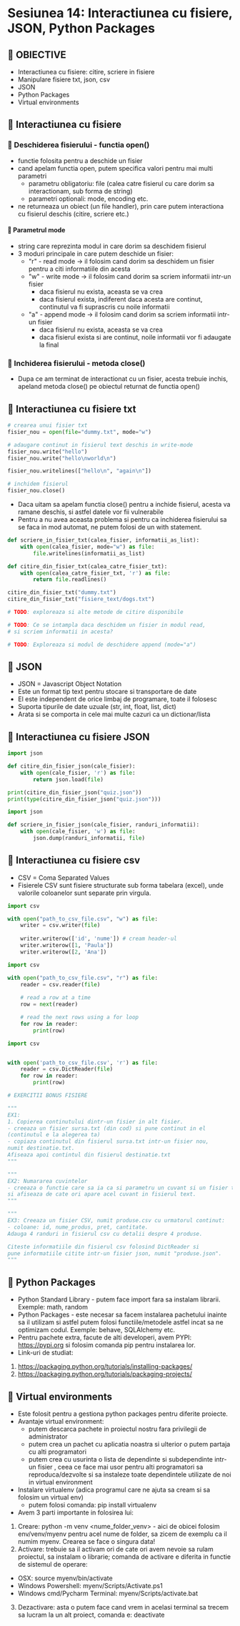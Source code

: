 # Sesiunea 14: Interactiunea cu fisiere, JSON, Python Packages
## 📝 OBIECTIVE
- Interactiunea cu fisiere: citire, scriere in fisiere
- Manipulare fisiere txt, json, csv
- JSON
- Python Packages
- Virtual environments

## 📌 Interactiunea cu fisiere

###  🔷 Deschiderea fisierului - functia open()
- functie folosita pentru a deschide un fisier
- cand apelam functia open, putem specifica valori pentru mai multi parametri
  - parametru obligatoriu: file (calea catre fisierul cu care dorim sa interactionam, sub forma de string)
  - parametri optionali: mode, encoding etc.
- ne returneaza un obiect (un file handler), prin care
putem interactiona cu fisierul deschis (citire, scriere etc.)

#### 🔹 Parametrul mode
- string care reprezinta modul in care dorim sa deschidem fisierul
- 3 moduri principale in care putem deschide un fisier:
  - "r" - read mode -> il folosim cand dorim sa deschidem un fisier pentru a citi informatiile
  din acesta
  - "w" - write mode -> il folosim cand dorim sa scriem informatii intr-un fisier
    - daca fisierul nu exista, aceasta se va crea
    - daca fisierul exista, indiferent daca acesta are continut, continutul va fi suprascris cu
    noile informatii
  - "a" - append mode -> il folosim cand dorim sa scriem informatii intr-un fisier
    - daca fisierul nu exista, aceasta se va crea
    - daca fisierul exista si are continut, noile informatii vor fi adaugate la final

### 🔷 Inchiderea fisierului - metoda close()
- Dupa ce am terminat de interactionat cu un fisier,
acesta trebuie inchis, apeland metoda close() pe obiectul
returnat de functia open()


## 📌 Interactiunea cu fisiere txt

```python
# crearea unui fisier txt
fisier_nou = open(file="dummy.txt", mode="w")

# adaugare continut in fisierul text deschis in write-mode
fisier_nou.write("hello")
fisier_nou.write("hello\nworld\n")

fisier_nou.writelines(["hello\n", "again\n"])

# inchidem fisierul
fisier_nou.close()
```
- Daca uitam sa apelam functia close() pentru a inchide fisierul,
acesta va ramane deschis, si astfel datele vor fii vulnerabile
- Pentru a nu avea aceasta problema si pentru ca inchiderea
fisierului sa se faca in mod automat, ne putem folosi de
un with statement.
```python
def scriere_in_fisier_txt(calea_fisier, informatii_as_list):
    with open(calea_fisier, mode="w") as file:
        file.writelines(informatii_as_list)
```

```python
def citire_din_fisier_txt(calea_catre_fisier_txt):
    with open(calea_catre_fisier_txt, 'r') as file:
        return file.readlines()

citire_din_fisier_txt("dummy.txt")
citire_din_fisier_txt("fisiere_text/dogs.txt")

# TODO: exploreaza si alte metode de citire disponibile

# TODO: Ce se intampla daca deschidem un fisier in modul read,
# si scriem informatii in acesta?

# TODO: Exploreaza si modul de deschidere append (mode="a")
```

## 📌 JSON
- JSON = Javascript Object Notation
- Este un format tip text pentru stocare si transportare de date
- El este independent de orice limbaj de programare, toate il folosesc
- Suporta tipurile de date uzuale (str, int, float, list, dict)
- Arata si se comporta in cele mai multe cazuri ca un dictionar/lista

## 📌 Interactiunea cu fisiere JSON
```python
import json

def citire_din_fisier_json(cale_fisier):
    with open(cale_fisier, 'r') as file:
        return json.load(file)

print(citire_din_fisier_json("quiz.json"))
print(type(citire_din_fisier_json("quiz.json")))
```

```python
import json

def scriere_in_fisier_json(cale_fisier, randuri_informatii):
    with open(cale_fisier, 'w') as file:
        json.dump(randuri_informatii, file)
```

## 📌 Interactiunea cu fisiere csv
- CSV = Coma Separated Values
- Fisierele CSV sunt fisiere structurate sub forma tabelara
  (excel), unde valorile coloanelor sunt separate prin virgula.

```python
import csv

with open("path_to_csv_file.csv", "w") as file:
    writer = csv.writer(file)
    
    writer.writerow(['id', 'nume']) # cream header-ul
    writer.writerow([1, 'Paula'])
    writer.writerow([2, 'Ana'])
```


```python
import csv

with open("path_to_csv_file.csv", "r") as file:
    reader = csv.reader(file)
    
    # read a row at a time
    row = next(reader)

    # read the next rows using a for loop
    for row in reader:
        print(row)
```

```python
import csv


with open('path_to_csv_file.csv', 'r') as file:
    reader = csv.DictReader(file)
    for row in reader:
        print(row)
```

```python
# EXERCITII BONUS FISIERE

"""
EX1:
1. Copierea continutului dintr-un fisier in alt fisier.
- creeaza un fisier sursa.txt (din cod) si pune continut in el
(continutul e la alegerea ta)
- copiaza continutul din fisierul sursa.txt intr-un fisier nou,
numit destinatie.txt.
Afiseaza apoi contintul din fisierul destinatie.txt
"""

"""
EX2: Numararea cuvintelor
- creeaza o functie care sa ia ca si parametru un cuvant si un fisier txt,
si afiseaza de cate ori apare acel cuvant in fisierul text.
"""

"""
EX3: Creeaza un fisier CSV, numit produse.csv cu urmatorul continut:
- coloane: id, nume_produs, pret, cantitate.
Adauga 4 randuri in fisierul csv cu detalii despre 4 produse.

Citeste informatiile din fisierul csv folosind DictReader si
pune informatiile citite intr-un fisier json, numit "produse.json".
"""
```

## 📌 Python Packages
- Python Standard Library - putem face import fara sa instalam
librarii. Exemple: math, random
- Python Packages - este necesar sa facem instalarea pachetului
inainte sa il utilizam si astfel putem folosi functiile/metodele
astfel incat sa ne optimizam codul. Exemple: behave, SQLAlchemy etc.
- Pentru pachete extra, facute de alti developeri, avem PYPI:
https://pypi.org si folosim comanda pip pentru instalarea lor.
- Link-uri de studiat:
1. https://packaging.python.org/tutorials/installing-packages/
2. https://packaging.python.org/tutorials/packaging-projects/


## 📌 Virtual environments
- Este folosit pentru a gestiona python packages pentru diferite
proiecte.
- Avantaje virtual environment:
  - putem descarca pachete in proiectul nostru fara privilegii de administrator
  - putem crea un pachet cu aplicatia noastra si ulterior o putem partaja cu alti programatori
  - putem crea cu usurinta o lista de dependinte si subdependinte intr-un fisier
, ceea ce face mai usor pentru alti programatori sa reproduca/dezvolte
si sa instaleze toate dependintele utilizate de noi in virtual environment
- Instalare virtualenv (adica programul care ne ajuta sa cream si sa folosim un virtual env)
  - putem folosi comanda: pip install virtualenv
- Avem 3 parti importante in folosirea lui:
1. Creare: python -m venv <nume_folder_venv> - aici de obicei
folosim env/venv/myenv pentru acel nume de folder, sa zicem de exemplu
ca il numim myenv. Crearea se face o singura data!
2. Activare: trebuie sa il activam ori de cate ori avem nevoie
sa rulam proiectul, sa instalam o librarie; comanda de activare e diferita in functie
de sistemul de operare:
- OSX: source myenv/bin/activate
- Windows Powershell: myenv/Scripts/Activate.ps1
- Windows cmd/Pycharm Terminal: myenv/Scripts/activate.bat
3. Dezactivare: asta o putem face cand vrem in acelasi terminal sa trecem
sa lucram la un alt proiect, comanda e: deactivate


